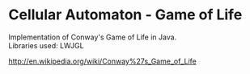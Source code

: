 Cellular Automaton - Game of Life
===============================

Implementation of Conway's Game of Life in Java.  
Libraries used: LWJGL

http://en.wikipedia.org/wiki/Conway%27s_Game_of_Life

